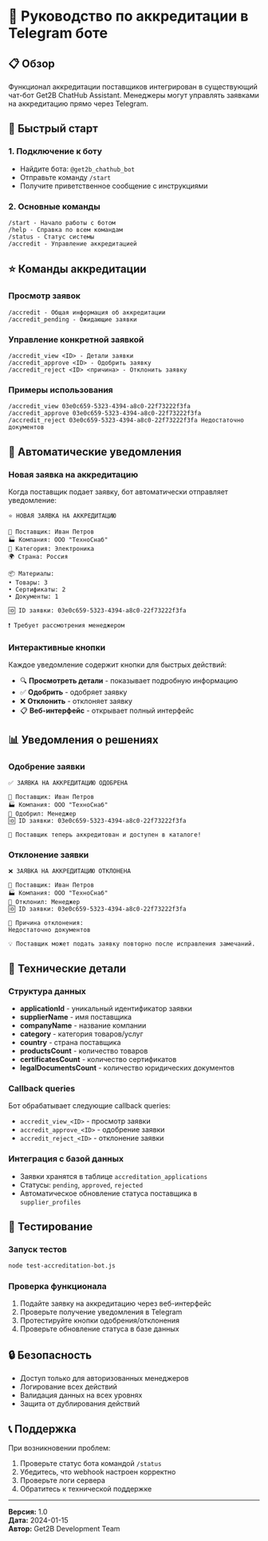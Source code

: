 # 🤖 Руководство по аккредитации в Telegram боте

## 📋 Обзор

Функционал аккредитации поставщиков интегрирован в существующий чат-бот Get2B ChatHub Assistant. Менеджеры могут управлять заявками на аккредитацию прямо через Telegram.

## 🚀 Быстрый старт

### 1. Подключение к боту
- Найдите бота: `@get2b_chathub_bot`
- Отправьте команду `/start`
- Получите приветственное сообщение с инструкциями

### 2. Основные команды
```
/start - Начало работы с ботом
/help - Справка по всем командам
/status - Статус системы
/accredit - Управление аккредитацией
```

## ⭐ Команды аккредитации

### Просмотр заявок
```
/accredit - Общая информация об аккредитации
/accredit_pending - Ожидающие заявки
```

### Управление конкретной заявкой
```
/accredit_view <ID> - Детали заявки
/accredit_approve <ID> - Одобрить заявку
/accredit_reject <ID> <причина> - Отклонить заявку
```

### Примеры использования
```
/accredit_view 03e0c659-5323-4394-a8c0-22f73222f3fa
/accredit_approve 03e0c659-5323-4394-a8c0-22f73222f3fa
/accredit_reject 03e0c659-5323-4394-a8c0-22f73222f3fa Недостаточно документов
```

## 🔔 Автоматические уведомления

### Новая заявка на аккредитацию
Когда поставщик подает заявку, бот автоматически отправляет уведомление:

```
⭐ НОВАЯ ЗАЯВКА НА АККРЕДИТАЦИЮ

🏢 Поставщик: Иван Петров
🏭 Компания: ООО "ТехноСнаб"
📂 Категория: Электроника
🌍 Страна: Россия

📦 Материалы:
• Товары: 3
• Сертификаты: 2
• Документы: 1

🆔 ID заявки: 03e0c659-5323-4394-a8c0-22f73222f3fa

❗️ Требует рассмотрения менеджером
```

### Интерактивные кнопки
Каждое уведомление содержит кнопки для быстрых действий:
- 🔍 **Просмотреть детали** - показывает подробную информацию
- ✅ **Одобрить** - одобряет заявку
- ❌ **Отклонить** - отклоняет заявку
- 📋 **Веб-интерфейс** - открывает полный интерфейс

## 📊 Уведомления о решениях

### Одобрение заявки
```
✅ ЗАЯВКА НА АККРЕДИТАЦИЮ ОДОБРЕНА

🏢 Поставщик: Иван Петров
🏭 Компания: ООО "ТехноСнаб"
👤 Одобрил: Менеджер
🆔 ID заявки: 03e0c659-5323-4394-a8c0-22f73222f3fa

🎉 Поставщик теперь аккредитован и доступен в каталоге!
```

### Отклонение заявки
```
❌ ЗАЯВКА НА АККРЕДИТАЦИЮ ОТКЛОНЕНА

🏢 Поставщик: Иван Петров
🏭 Компания: ООО "ТехноСнаб"
👤 Отклонил: Менеджер
🆔 ID заявки: 03e0c659-5323-4394-a8c0-22f73222f3fa

📝 Причина отклонения:
Недостаточно документов

💡 Поставщик может подать заявку повторно после исправления замечаний.
```

## 🔧 Технические детали

### Структура данных
- **applicationId** - уникальный идентификатор заявки
- **supplierName** - имя поставщика
- **companyName** - название компании
- **category** - категория товаров/услуг
- **country** - страна поставщика
- **productsCount** - количество товаров
- **certificatesCount** - количество сертификатов
- **legalDocumentsCount** - количество юридических документов

### Callback queries
Бот обрабатывает следующие callback queries:
- `accredit_view_<ID>` - просмотр заявки
- `accredit_approve_<ID>` - одобрение заявки
- `accredit_reject_<ID>` - отклонение заявки

### Интеграция с базой данных
- Заявки хранятся в таблице `accreditation_applications`
- Статусы: `pending`, `approved`, `rejected`
- Автоматическое обновление статуса поставщика в `supplier_profiles`

## 🧪 Тестирование

### Запуск тестов
```bash
node test-accreditation-bot.js
```

### Проверка функционала
1. Подайте заявку на аккредитацию через веб-интерфейс
2. Проверьте получение уведомления в Telegram
3. Протестируйте кнопки одобрения/отклонения
4. Проверьте обновление статуса в базе данных

## 🔒 Безопасность

- Доступ только для авторизованных менеджеров
- Логирование всех действий
- Валидация данных на всех уровнях
- Защита от дублирования действий

## 📞 Поддержка

При возникновении проблем:
1. Проверьте статус бота командой `/status`
2. Убедитесь, что webhook настроен корректно
3. Проверьте логи сервера
4. Обратитесь к технической поддержке

---

**Версия:** 1.0  
**Дата:** 2024-01-15  
**Автор:** Get2B Development Team 